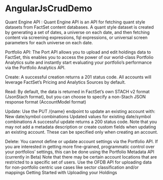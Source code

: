 # AngularJsCrudDemo
Quant Engine API : Quant Engine API is an API for fetching quant style datasets from FactSet content databases. A quant style dataset is created by generating a set of dates, a universe on each date, and then fetching content via screening expressions, fql expressions, or universal screen parameters for each universe on each date.

Portfolio API: The Port API allows you to upload and edit holdings data to FactSet, this enables you to access the power of our world-class Portfolio Analytics suite and instantly start evaluating your portfolio’s performance via the Portfolio Analytics API.

Create:
A successful creation returns a 201 status code.
All accounts will leverage FactSet’s Pricing and Analytics Sources by default.

Read:
By default, the data is returned in FactSet’s own STACH v2 format (JsonStach format), but you can choose to specify a non-Stach JSON response format (AccountModel format)

Update:
Use the PUT /{name} endpoint to update an existing account with:
New date/symbol combinations
Updated values for existing date/symbol combinations
A successful update returns a 200 status code.
Note that you may not add a metadata description or create custom fields when updating an existing account. These can be specified only when creating an account.

Delete:
You cannot define or update account settings via the Portfolio API. If you are interested in getting more fine-grained, programmatic control over your portfolios’ settings, this can be done using the Portfolio Metadata API (currently in Beta)
Note that there may be certain account locations that are restricted to a specific set of users.
Use the OFDB API for uploading data for non-portfolio centric use cases like sector classification and/or mappings
Getting Started with Uploading your Holdings

